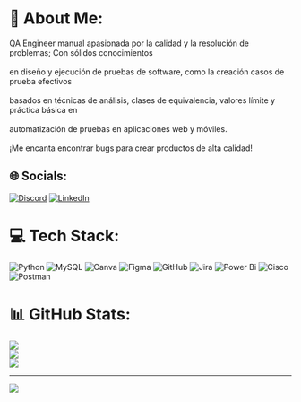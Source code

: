 # 💫 About Me:
QA Engineer manual apasionada por la calidad y la resolución de problemas; Con sólidos conocimientos<br><br>en diseño y ejecución de pruebas de software, como la creación casos de prueba efectivos<br><br>basados en técnicas de análisis, clases de equivalencia, valores límite y práctica básica en<br><br>automatización de pruebas en aplicaciones web y móviles.<br><br>¡Me encanta encontrar bugs para crear productos de alta calidad!


## 🌐 Socials:
[![Discord](https://img.shields.io/badge/Discord-%237289DA.svg?logo=discord&logoColor=white)](https://discord.gg/Carolinam477) [![LinkedIn](https://img.shields.io/badge/LinkedIn-%230077B5.svg?logo=linkedin&logoColor=white)](https://linkedin.com/in/www.linkedin.com/in/dahiancarolinamuñozcelis) 

# 💻 Tech Stack:
![Python](https://img.shields.io/badge/python-3670A0?style=for-the-badge&logo=python&logoColor=ffdd54) ![MySQL](https://img.shields.io/badge/mysql-4479A1.svg?style=for-the-badge&logo=mysql&logoColor=white) ![Canva](https://img.shields.io/badge/Canva-%2300C4CC.svg?style=for-the-badge&logo=Canva&logoColor=white) ![Figma](https://img.shields.io/badge/figma-%23F24E1E.svg?style=for-the-badge&logo=figma&logoColor=white) ![GitHub](https://img.shields.io/badge/github-%23121011.svg?style=for-the-badge&logo=github&logoColor=white) ![Jira](https://img.shields.io/badge/jira-%230A0FFF.svg?style=for-the-badge&logo=jira&logoColor=white) ![Power Bi](https://img.shields.io/badge/power_bi-F2C811?style=for-the-badge&logo=powerbi&logoColor=black) ![Cisco](https://img.shields.io/badge/cisco-%23049fd9.svg?style=for-the-badge&logo=cisco&logoColor=black) ![Postman](https://img.shields.io/badge/Postman-FF6C37?style=for-the-badge&logo=postman&logoColor=white)
# 📊 GitHub Stats:
![](https://github-readme-stats.vercel.app/api?username=carolinam477&theme=tokyonight&hide_border=false&include_all_commits=false&count_private=false)<br/>
![](https://github-readme-streak-stats.herokuapp.com/?user=carolinam477&theme=tokyonight&hide_border=false)<br/>
![](https://github-readme-stats.vercel.app/api/top-langs/?username=carolinam477&theme=tokyonight&hide_border=false&include_all_commits=false&count_private=false&layout=compact)

---
[![](https://visitcount.itsvg.in/api?id=carolinam477&icon=0&color=0)](https://visitcount.itsvg.in)

<!-- Proudly created with GPRM ( https://gprm.itsvg.in ) -->

